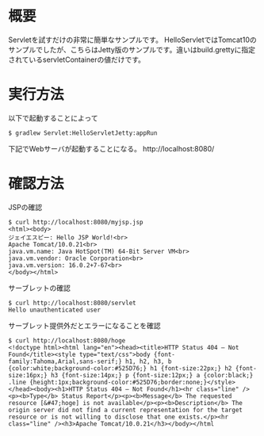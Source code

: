 # 概要
Servletを試すだけの非常に簡単なサンプルです。
HelloServletではTomcat10のサンプルでしたが、こちらはJetty版のサンプルです。違いはbuild.grettyに指定されているservletContainerの値だけです。


# 実行方法
以下で起動することによって 
```
$ gradlew Servlet:HelloServletJetty:appRun
```

下記でWebサーバが起動することになる。
http://localhost:8080/


# 確認方法

JSPの確認
```
$ curl http://localhost:8080/myjsp.jsp
<html><body>
ジェイエスピー: Hello JSP World!<br>
Apache Tomcat/10.0.21<br>
java.vm.name: Java HotSpot(TM) 64-Bit Server VM<br>
java.vm.vendor: Oracle Corporation<br>
java.vm.version: 16.0.2+7-67<br>
</body></html>
```

サーブレットの確認
```
$ curl http://localhost:8080/servlet
Hello unauthenticated user
```

サーブレット提供外だとエラーになることを確認
```
$ curl http://localhost:8080/hoge
<!doctype html><html lang="en"><head><title>HTTP Status 404 – Not Found</title><style type="text/css">body {font-family:Tahoma,Arial,sans-serif;} h1, h2, h3, b {color:white;background-color:#525D76;} h1 {font-size:22px;} h2 {font-size:16px;} h3 {font-size:14px;} p {font-size:12px;} a {color:black;} .line {height:1px;background-color:#525D76;border:none;}</style></head><body><h1>HTTP Status 404 – Not Found</h1><hr class="line" /><p><b>Type</b> Status Report</p><p><b>Message</b> The requested resource [&#47;hoge] is not available</p><p><b>Description</b> The origin server did not find a current representation for the target resource or is not willing to disclose that one exists.</p><hr class="line" /><h3>Apache Tomcat/10.0.21</h3></body></html
```
